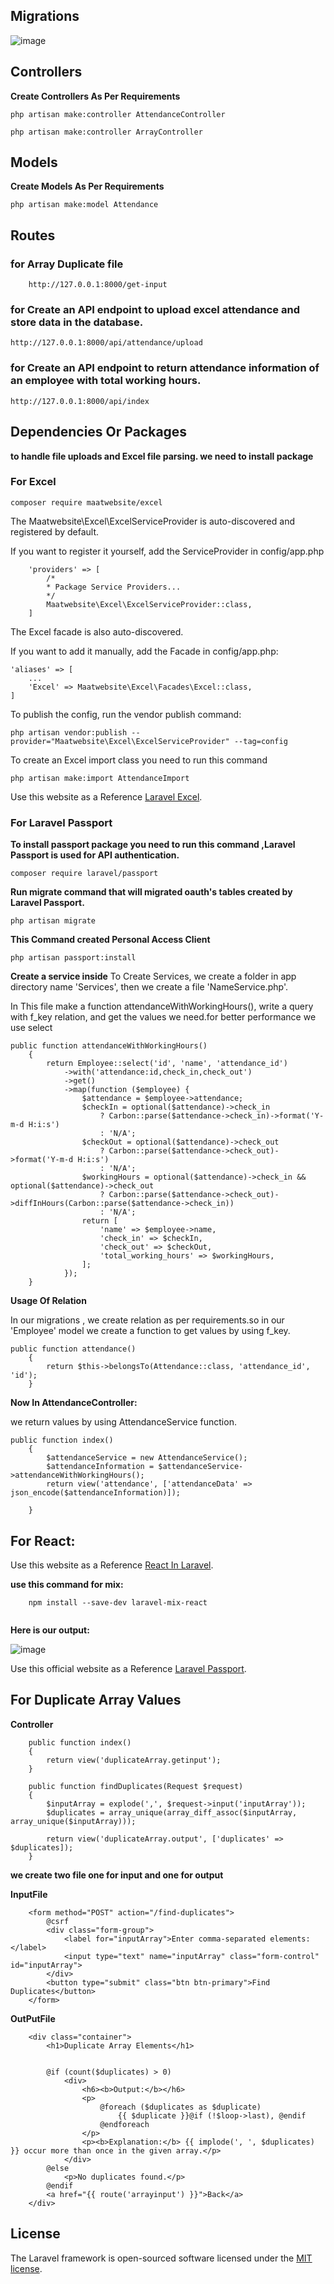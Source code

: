 ## Migrations

![image](https://github.com/MuhammadUmaair/Backend-coding-test/assets/104490047/56e46890-6031-4e67-a373-57e973cd3828)

## Controllers

**Create Controllers As Per Requirements**

``` php artisan make:controller AttendanceController ```


``` php artisan make:controller ArrayController ```

## Models

**Create Models As Per Requirements**

``` php artisan make:model Attendance ```

## Routes

### for Array Duplicate file

```
    http://127.0.0.1:8000/get-input

```
### for Create an API endpoint to upload excel attendance and store data in the database.
```
http://127.0.0.1:8000/api/attendance/upload

```

### for Create an API endpoint to return attendance information of an employee with total working hours.

```
http://127.0.0.1:8000/api/index

```

## Dependencies Or Packages

 **to handle file uploads and Excel file parsing. we need to install package**

 ### For Excel
 
``` composer require maatwebsite/excel ```

The Maatwebsite\Excel\ExcelServiceProvider is auto-discovered and registered by default.

If you want to register it yourself, add the ServiceProvider in config/app.php

```
    'providers' => [
        /*
        * Package Service Providers...
        */
        Maatwebsite\Excel\ExcelServiceProvider::class,
    ]

```

The Excel facade is also auto-discovered.

If you want to add it manually, add the Facade in config/app.php:

``` 
'aliases' => [
    ...
    'Excel' => Maatwebsite\Excel\Facades\Excel::class,
]

```
To publish the config, run the vendor publish command:

``` php artisan vendor:publish --provider="Maatwebsite\Excel\ExcelServiceProvider" --tag=config ```

To create an Excel import class you need to run this command

``` php artisan make:import AttendanceImport ```

Use this website as  a Reference [Laravel Excel](https://docs.laravel-excel.com/3.1/getting-started/installation.html).

### For Laravel Passport

 **To install passport package you need to run this command ,Laravel Passport is used for API authentication.**

``` composer require laravel/passport ```

 **Run migrate command that will migrated oauth's tables created by Laravel Passport.**

``` php artisan migrate ```

**This Command created Personal Access Client**

``` php artisan passport:install ```

**Create a service inside**
To Create Services, we create a folder in app directory name 'Services', then we create a file 'NameService.php'.

In This file make a function attendanceWithWorkingHours(), write a query with f_key relation, and get the values we need.for better performance we use select

```
public function attendanceWithWorkingHours()
    {
        return Employee::select('id', 'name', 'attendance_id')
            ->with('attendance:id,check_in,check_out')
            ->get()
            ->map(function ($employee) {
                $attendance = $employee->attendance;
                $checkIn = optional($attendance)->check_in
                    ? Carbon::parse($attendance->check_in)->format('Y-m-d H:i:s')
                    : 'N/A';
                $checkOut = optional($attendance)->check_out
                    ? Carbon::parse($attendance->check_out)->format('Y-m-d H:i:s')
                    : 'N/A';
                $workingHours = optional($attendance)->check_in && optional($attendance)->check_out
                    ? Carbon::parse($attendance->check_out)->diffInHours(Carbon::parse($attendance->check_in))
                    : 'N/A';
                return [
                    'name' => $employee->name,
                    'check_in' => $checkIn,
                    'check_out' => $checkOut,
                    'total_working_hours' => $workingHours,
                ];
            });
    }

```

**Usage Of Relation**

In our migrations , we create relation as per requirements.so in our 'Employee' model we create a function to get values by using f_key.

```
public function attendance()
    {
        return $this->belongsTo(Attendance::class, 'attendance_id', 'id');
    }

```

**Now In AttendanceController:**

we return values by using AttendanceService function.
```
public function index()
    {
        $attendanceService = new AttendanceService();
        $attendanceInformation = $attendanceService->attendanceWithWorkingHours();
        return view('attendance', ['attendanceData' => json_encode($attendanceInformation)]);

    }

```

## For React:

Use this website as a Reference [React In Laravel](https://adevait.com/laravel/using-laravel-with-react-js).

**use this command for mix:** 

```
    npm install --save-dev laravel-mix-react
    
```

**Here is our output:**

![image](https://github.com/MuhammadUmaair/Backend-coding-test/assets/104490047/79406af4-61b1-47d6-ad36-c721857ae701)

Use this official website as a Reference [Laravel Passport](https://laravel.com/docs/8.x/passport).

## For Duplicate Array Values

**Controller**

```
    public function index()
    {
        return view('duplicateArray.getinput');
    }

    public function findDuplicates(Request $request)
    {
        $inputArray = explode(',', $request->input('inputArray'));
        $duplicates = array_unique(array_diff_assoc($inputArray, array_unique($inputArray)));

        return view('duplicateArray.output', ['duplicates' => $duplicates]);
    }

```

**we create two file one for input and one for output**

**InputFile**

```
    <form method="POST" action="/find-duplicates">
        @csrf
        <div class="form-group">
            <label for="inputArray">Enter comma-separated elements:</label>
            <input type="text" name="inputArray" class="form-control" id="inputArray">
        </div>
        <button type="submit" class="btn btn-primary">Find Duplicates</button>
    </form>

```

**OutPutFile**

```
    <div class="container">
        <h1>Duplicate Array Elements</h1>


        @if (count($duplicates) > 0)
            <div>
                <h6><b>Output:</b></h6>
                <p>
                    @foreach ($duplicates as $duplicate)
                        {{ $duplicate }}@if (!$loop->last), @endif
                    @endforeach
                </p>
                <p><b>Explanation:</b> {{ implode(', ', $duplicates) }} occur more than once in the given array.</p>
            </div>
        @else
            <p>No duplicates found.</p>
        @endif
        <a href="{{ route('arrayinput') }}">Back</a>
    </div>

```
## License

The Laravel framework is open-sourced software licensed under the [MIT license](https://opensource.org/licenses/MIT).
